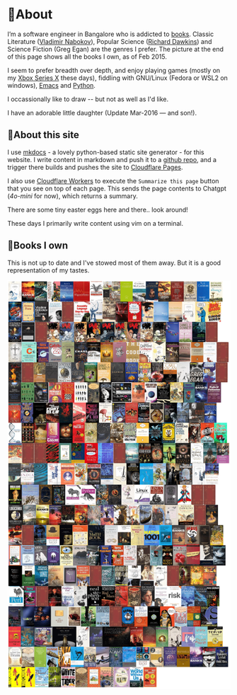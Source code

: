 # 🐧About

I’m a software engineer in Bangalore who is addicted to [books](books/index.md). Classic
Literature ([Vladimir Nabokov](books/reviews/despair.md)), Popular Science ([Richard
Dawkins](archive/heroes/dawkins.md)) and Science Fiction (Greg Egan) are the
genres I prefer. The picture at the end of this page shows all the books I own,
as of Feb 2015.

I seem to prefer breadth over depth, and enjoy playing games (mostly
on my [Xbox Series X](games/xbox.md) these days), fiddling with
GNU/Linux (Fedora or WSL2 on windows), [Emacs](tech/editors.md) and
[Python](tech/programming/python.md).

I occassionally like to draw -- but not as well as I'd like.

I have an adorable little daughter (Update Mar-2016 — and son!).

## 🐍About this site

I use [mkdocs](https://www.mkdocs.org/) - a lovely python-based static site
generator - for this website. I write content in markdown and push it to a
[github repo](https://github.com/arunsrin/arunsrin.mkdocs), and a trigger there
builds and pushes the site to [Cloudflare
Pages](https://pages.cloudflare.com/). 

I also use [Cloudflare Workers](https://workers.cloudflare.com/) to execute the
`Summarize this page` button that you see on top of each page. This sends the
page contents to Chatgpt (*4o-mini* for now), which returns a summary.

There are some tiny easter eggs here and there.. look around!

These days I primarily write content using vim on a terminal.

## 📖Books I own

This is not up to date and I've stowed most of them away. But it is a good
representation of my tastes.

![My Books](static/mybooks.png)
